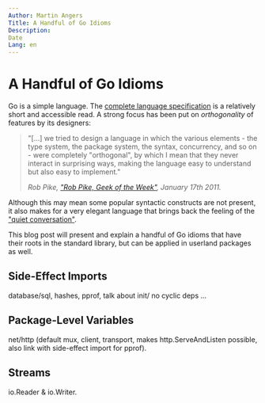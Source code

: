 ```yaml
---
Author: Martin Angers
Title: A Handful of Go Idioms
Description:
Date
Lang: en
---
```


# A Handful of Go Idioms

Go is a simple language. The [complete language specification][spec] is a relatively short and accessible read. A strong focus has been put on *orthogonality* of features by its designers:

> "[...] we tried to design a language in which the various elements - the type system, the package system, the syntax, concurrency, and so on - were completely "orthogonal", by which I mean that they never interact in surprising ways, making the language easy to understand but also easy to implement."
>
> *Rob Pike, ["Rob Pike, Geek of the Week"][pike2011], January 17th 2011.*

Although this may mean some popular syntactic constructs are not present, it also makes for a very elegant language that brings back the feeling of the ["quiet conversation"][faq].

This blog post will present and explain a handful of Go idioms that have their roots in the standard library, but can be applied in userland packages as well.

## Side-Effect Imports

database/sql, hashes, pprof, talk about init/ no cyclic deps ...

## Package-Level Variables

net/http (default mux, client, transport, makes http.ServeAndListen possible, also link with side-effect import for pprof).

## Streams

io.Reader & io.Writer.

[spec]: http://golang.org/ref/spec
[pike2011]: https://www.simple-talk.com/opinion/geek-of-the-week/rob-pike-geek-of-the-week/
[faq]: http://golang.org/doc/faq#principles

